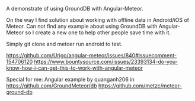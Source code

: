 A demonstrate of using GroundDB with Angular-Meteor.

On the way I find solution about working with offline data in Android/iOS of Meteor. Can not find any example about using GroundDB with Angular-Meteor so I create a new one to help other people save time with it.

Simply git clone and metoer run android to test.

https://github.com/Urigo/angular-meteor/issues/840#issuecomment-154706120
https://www.bountysource.com/issues/23393134-do-you-know-how-i-can-get-this-to-work-with-angular-meteor

Special for me:
Angular example by quanganh206 in https://github.com/GroundMeteor/db
https://github.com/metzc/meteor-ground-db
